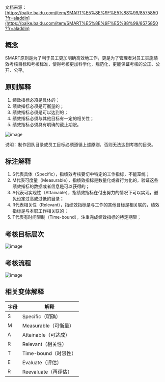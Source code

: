 文档来源：[https://baike.baidu.com/item/SMART%E5%8E%9F%E5%88%99/8575850?fr=aladdin](https://baike.baidu.com/item/SMART%E5%8E%9F%E5%88%99/8575850?fr=aladdin)

## 概念
SMART原则是为了利于员工更加明确高效地工作，更是为了管理者对员工实施绩效考核目标和考核标准，使得考核更加科学化，规范化，更能保证考核的公正、公开、公平。

## 原则解释
1. 绩效指标必须是具体的；
2. 绩效指标必须是可衡量的；
3. 绩效指标必须是可以达到的；
4. 绩效指标必须与其他目标有一定的相关性；
5. 绩效指标必须具有明确的截止期限。

![image](https://bkimg.cdn.bcebos.com/pic/d833c895d143ad4bbf5f0dc982025aafa40f0641?x-bce-process=image/watermark,image_d2F0ZXIvYmFpa2U4MA==,g_7,xp_5,yp_5)

说明：制作团队目录或员工目标必须遵循上述原则，否则无法达到考核的目录。
## 标注解释
1. S代表具体（Specific），指绩效考核要切中特定的工作指标，不能笼统；
2. M代表可度量（Measurable），指绩效指标是数量化或者行为化的，验证这些绩效指标的数据或者信息是可以获得的；
3. A代表可实现性（Attainable），指绩效指标在付出努力的情况下可以实现，避免设定过高或过低的目录；
4. R代表相关性（Relevant），指绩效指标是与工作的其他目标是相关联的，绩效指标是与本职工作相关联的；
5. T代表有时间限制（Time-bound），注重完成绩效指标的特定期限；

## 考核目标层次
![image](https://bkimg.cdn.bcebos.com/pic/b7fd5266d0160924fd76ec31d90735fae6cd344c?x-bce-process=image/watermark,image_d2F0ZXIvYmFpa2U4MA==,g_7,xp_5,yp_5)

## 考核流程
![image](https://bkimg.cdn.bcebos.com/pic/a8014c086e061d95a81a7c317bf40ad162d9ca5f?x-bce-process=image/watermark,image_d2F0ZXIvYmFpa2U4MA==,g_7,xp_5,yp_5)

## 相关变体解释
|字母|解释|
|---|---|
|S|Specific（明确）|
|M|Measurable（可衡量）|
|A|Attainable（可达成）|
|R|Relevant（相关性）|
|T|Time-bound（时限性）|
|E|Evaluate（评估）|
|R|Reevaluate（再评估）|